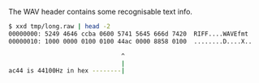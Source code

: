 
The WAV header contains some recognisable text info.
```bash
$ xxd tmp/long.raw | head -2
00000000: 5249 4646 ccba 0600 5741 5645 666d 7420  RIFF....WAVEfmt
00000010: 1000 0000 0100 0100 44ac 0000 8858 0100  ........D....X..

                               ^
                               |
ac44 is 44100Hz in hex --------|
```
